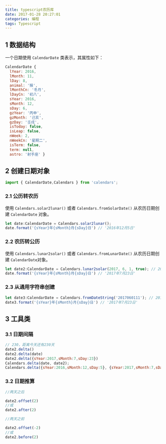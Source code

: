 ```yaml
---
title: typescript农历库
date: 2017-01-28 20:27:01
categories: 编程
tags: Typescript
---
```


## 1 数据结构

一个日期使用 `CalendarDate` 类表示，其属性如下：

```javascript
CalendarDate {
  lYear: 2016,
  lMonth: 11,
  lDay: 8,
  animal: '猴',
  lMonthCn: '冬月',
  lDayCn: '初八',
  sYear: 2016,
  sMonth: 12,
  sDay: 6,
  gzYear: '丙申',
  gzMonth: '己亥',
  gzDay: '壬戌',
  isToday: false,
  isLeap: false,
  nWeek: 2,
  nWeekCn: '星期二',
  isTerm: false,
  term: null,
  astro: '射手座' }
```

## 2 创建日期对象

```javascript
import { CalendarDate,Calendars } from 'calendars';
```

### 2.1 公历转农历

使用 `Calendars.solar2lunar()` 或者 `Calendars.fromSolarDate()` 从农历日期创建 `CalendarDate` 对象。

```javascript
let date:CalendarDate = Calendars.solar2lunar();
date.format('{sYear}年{sMonth}月{sDay}日') // '2016年12月5日'
```

### 2.2 农历转公历

使用 `Calendars.lunar2solar()` 或者 `Calendars.fromLunarDate()` 从农历日期创建 `CalendarDate`对象。

```javascript
let date2:CalendarDate = Calendars.lunar2solar(2017, 6, 1, true); // 2017年农历闰六月初一
date.format('{sYear}年{sMonth}月{sDay}日') // '2017年7月23日'
```

### 2.3 从通用字符串创建

```javascript
let date3:CalendarDate = Calendars.fromDateString('2017060111'); // 2017年农历闰六月初一
date3.format('{sYear}年{sMonth}月{sDay}日') // '2017年7月23日'
```

## 3 工具类

### 3.1 日期间隔

```javascript
// 230，距离今天还有230天
date2.delta()
date2.delta(date)
date2.delta({sYear:2017,sMonth:7,sDay:23})
Calendars.delta(date, date2);
Calendars.delta({sYear:2016,sMonth:12,sDay:5}, {sYear:2017,sMonth:7,sDay:23})
```

### 3.2 日期推算

```javascript
//两天之后

date2.offset(2)
//或
date2.after(2)

//两天之前

date2.offset(-2)
//或
date2.before(2)
```
